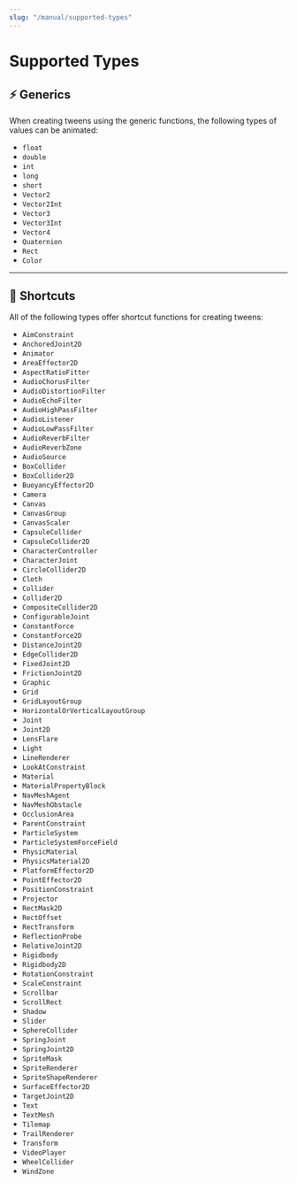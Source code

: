 ```yaml
---
slug: "/manual/supported-types"
---
```


# Supported Types

## ⚡ Generics

When creating tweens using the generic functions, the following types of values can be animated:

- `float`
- `double`
- `int`
- `long`
- `short`
- `Vector2`
- `Vector2Int`
- `Vector3`
- `Vector3Int`
- `Vector4`
- `Quaternion`
- `Rect`
- `Color`

<hr/>

## 💠 Shortcuts

All of the following types offer shortcut functions for creating tweens:

- `AimConstraint`
- `AnchoredJoint2D`
- `Animator`
- `AreaEffector2D`
- `AspectRatioFitter`
- `AudioChorusFilter`
- `AudioDistortionFilter`
- `AudioEchoFilter`
- `AudioHighPassFilter`
- `AudioListener`
- `AudioLowPassFilter`
- `AudioReverbFilter`
- `AudioReverbZone`
- `AudioSource`
- `BoxCollider`
- `BoxCollider2D`
- `BuoyancyEffector2D`
- `Camera`
- `Canvas`
- `CanvasGroup`
- `CanvasScaler`
- `CapsuleCollider`
- `CapsuleCollider2D`
- `CharacterController`
- `CharacterJoint`
- `CircleCollider2D`
- `Cloth`
- `Collider`
- `Collider2D`
- `CompositeCollider2D`
- `ConfigurableJoint`
- `ConstantForce`
- `ConstantForce2D`
- `DistanceJoint2D`
- `EdgeCollider2D`
- `FixedJoint2D`
- `FrictionJoint2D`
- `Graphic`
- `Grid`
- `GridLayoutGroup`
- `HorizontalOrVerticalLayoutGroup`
- `Joint`
- `Joint2D`
- `LensFlare`
- `Light`
- `LineRenderer`
- `LookAtConstraint`
- `Material`
- `MaterialPropertyBlock`
- `NavMeshAgent`
- `NavMeshObstacle`
- `OcclusionArea`
- `ParentConstraint`
- `ParticleSystem`
- `ParticleSystemForceField`
- `PhysicMaterial`
- `PhysicsMaterial2D`
- `PlatformEffector2D`
- `PointEffector2D`
- `PositionConstraint`
- `Projector`
- `RectMask2D`
- `RectOffset`
- `RectTransform`
- `ReflectionProbe`
- `RelativeJoint2D`
- `Rigidbody`
- `Rigidbody2D`
- `RotationConstraint`
- `ScaleConstraint`
- `Scrollbar`
- `ScrollRect`
- `Shadow`
- `Slider`
- `SphereCollider`
- `SpringJoint`
- `SpringJoint2D`
- `SpriteMask`
- `SpriteRenderer`
- `SpriteShapeRenderer`
- `SurfaceEffector2D`
- `TargetJoint2D`
- `Text`
- `TextMesh`
- `Tilemap`
- `TrailRenderer`
- `Transform`
- `VideoPlayer`
- `WheelCollider`
- `WindZone`
